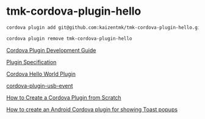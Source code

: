 # tmk-cordova-plugin-hello

~~~ bash
cordova plugin add git@github.com:kaizentmk/tmk-cordova-plugin-hello.git

cordova plugin remove tmk-cordova-plugin-hello
~~~


[Cordova Plugin Development Guide](https://cordova.apache.org/docs/en/latest/guide/hybrid/plugins/index.html)

[Plugin Specification](https://cordova.apache.org/docs/en/latest/plugin_ref/spec.html)

[Cordova Hello World Plugin](https://github.com/don/cordova-plugin-hello)

[cordova-plugin-usb-event](https://www.npmjs.com/package/cordova-plugin-usb-event)

[How to Create a Cordova Plugin from Scratch](https://www.outsystems.com/blog/posts/how-to-create-a-cordova-plugin-from-scratch/)

[How to create an Android Cordova plugin for showing Toast popups](https://dev.to/nikola/how-to-create-an-android-cordova-plugin-for-showing-toast-popups--9fb)

